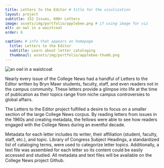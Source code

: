 ```yaml
---
title: Letters to the Editor # title for the visulization
layout: project
subtitle: 152 Issues, 600+ Letters
image: assets/img/portfolio/applebee.png # if using image for viz
alt: an owl in a waistcoat
order: 6

caption: # info that appears on homepage
  title: Letters to the Editor
  subtitle: Learn about letter cataloging
  thumbnail: assets/img/portfolio/applebee-thumb.png 
---
```


<img class="img-fluid d-block mx-auto" src="{{ site.baseurl }}/assets/img/portfolio/applebee.png" alt="an owl in a waistcoat">

<!--  
Insert your description for the project below.
--> 
Nearly every issue of the College News had a handful of Letters to the Editor written by Bryn Mawr students, faculty, staff, and even readers not in the campus community. These letters provide a glimpse into life at the time of publication as their topics range from niche campus controversies to global affairs.

The Letters to the Editor project fulfilled a desire to focus on a smaller section of the large College News corpus. By reading letters from issues in the 1960s and creating metadata, the fellows were able to see how readers engaged with the College News during an eventful decade.

Metadata for each letter includes its writer, their affiliation (student, faculty, staff, etc.), and topic. Library of Congress Subject Headings, a standardized list of cataloging terms, were used to categorize letter topics. Additionally, a text file was assembled for each letter so its content could be easily accessed and studied. All metadata and text files will be available on the College News project Github.
